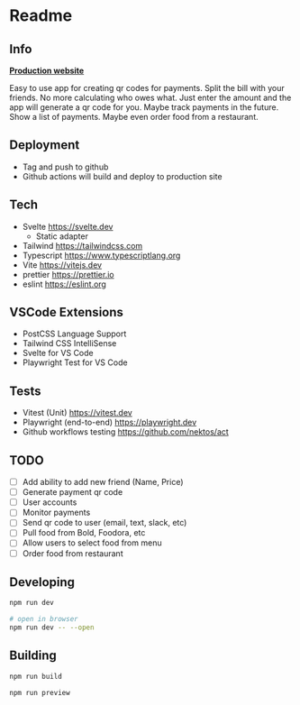 # Readme

## Info

[**Production website**](https://papu.vazacdaniel.com)

Easy to use app for creating qr codes for payments. Split the bill with your friends. No more calculating who owes what. Just enter the amount and the app will generate a qr code for you. Maybe track payments in the future. Show a list of payments. Maybe even order food from a restaurant.

## Deployment

- Tag and push to github
- Github actions will build and deploy to production site

## Tech

- Svelte <https://svelte.dev>
  - Static adapter
- Tailwind <https://tailwindcss.com>
- Typescript <https://www.typescriptlang.org>
- Vite <https://vitejs.dev>
- prettier <https://prettier.io>
- eslint <https://eslint.org>

## VSCode Extensions

- PostCSS Language Support
- Tailwind CSS IntelliSense
- Svelte for VS Code
- Playwright Test for VS Code

## Tests

- Vitest (Unit) <https://vitest.dev>
- Playwright (end-to-end) <https://playwright.dev>
- Github workflows testing <https://github.com/nektos/act>

## TODO

- [ ] Add ability to add new friend (Name, Price)
- [ ] Generate payment qr code
- [ ] User accounts
- [ ] Monitor payments
- [ ] Send qr code to user (email, text, slack, etc)
- [ ] Pull food from Bold, Foodora, etc
- [ ] Allow users to select food from menu
- [ ] Order food from restaurant

## Developing

```bash
npm run dev

# open in browser
npm run dev -- --open
```

## Building

```bash
npm run build

npm run preview
```
